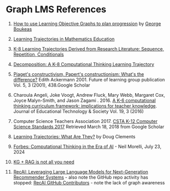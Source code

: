 # Graph LMS References

1. [How to use Learning Objective Graphs to plan progression](https://teachcomputing.org/blog/how-to-use-learning-objectives-graphs-to-plan-progression) by [George Boukeas](https://www.linkedin.com/in/boukeas/)

2. [Learning Trajectories in Mathematics Education
](https://www.semanticscholar.org/paper/Learning-Trajectories-in-Mathematics-Education-Clements-Sarama/3af9b5add7f267fc0edc1b586a15820dacc1d133?p2df)

3. [K-8 Learning Trajectories Derived from Research Literature: Sequence, Repetition, Conditionals](https://dl.acm.org/doi/10.1145/3105726.3106166)

4. [Decomposition: A K-8 Computational Thinking Learning Trajectory](https://dl.acm.org/doi/10.1145/3230977.3230979)

5. [Piaget's constructivism, Papert's constructionism: What's the difference?](https://learning.media.mit.edu/content/publications/EA.Piaget%20_%20Papert.pdf) Edith Ackermann 2001. Future of learning group publication Vol. 5, 3 (2001), 438.Google Scholar

6. Charoula Angeli, Joke Voogt, Andrew Fluck, Mary Webb, Margaret Cox, Joyce Malyn-Smith, and Jason Zagami . 2016. [A K-6 computational thinking curriculum framework: implications for teacher knowledge](https://www.jstor.org/stable/jeductechsoci.19.3.47). Journal of Educational Technology & Society Vol. 19, 3 (2016)

7. Computer Science Teachers Association 2017. [CSTA K-12 Computer Science Standards 2017](https://www.csteachers.org/page/standards) Retrieved March 18, 2018 from Google Scholar

8. [Learning Trajectories: What Are They?](https://www.youtube.com/watch?v=0KiBDbNvQF0) by Doug Clements

9. [Forbes: Computational Thinking in the Era of AI](https://www.forbes.com/sites/forbeshumanresourcescouncil/2024/07/23/computational-thinking-is-a-key-problem-solving-skill-in-the-ai-era/) - Neil Morelli, July 23, 2024

10. [KG + RAG is not all you need](https://blog.selman.org/2024/06/04/knowledge-graphs-rag-is-not-all-you-need/)

11. [RecAI: Leveraging Large Language Models for Next-Generation Recommender Systems](https://arxiv.org/abs/2403.06465v1) - also note the GitHub repo activity has stopped: [RecAI GitHub Contributors](https://github.com/microsoft/RecAI/graphs/contributors) - note the lack of graph awareness
